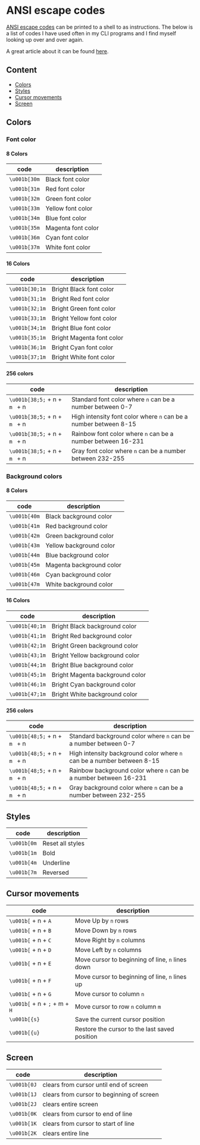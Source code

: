 # ANSI escape codes

[ANSI escape codes](https://en.wikipedia.org/wiki/ANSI_escape_code) can be printed to a shell to as instructions.
The below is a list of codes I have used often in my CLI programs and I find myself looking up over and over again.

A great article about it can be found [here](https://www.lihaoyi.com/post/BuildyourownCommandLinewithANSIescapecodes.html).

## Content

- [Colors](#colors)
- [Styles](#styles)
- [Cursor movements](#cursor-movements)
- [Screen](#screen)

## Colors

### Font color

#### 8 Colors

| code         | description        |
| ------------ | ------------------ |
| `\u001b[30m` | Black font color   |
| `\u001b[31m` | Red font color     |
| `\u001b[32m` | Green font color   |
| `\u001b[33m` | Yellow font color  |
| `\u001b[34m` | Blue font color    |
| `\u001b[35m` | Magenta font color |
| `\u001b[36m` | Cyan font color    |
| `\u001b[37m` | White font color   |

#### 16 Colors

| code           | description               |
| -------------- | ------------------------- |
| `\u001b[30;1m` | Bright Black font color   |
| `\u001b[31;1m` | Bright Red font color     |
| `\u001b[32;1m` | Bright Green font color   |
| `\u001b[33;1m` | Bright Yellow font color  |
| `\u001b[34;1m` | Bright Blue font color    |
| `\u001b[35;1m` | Bright Magenta font color |
| `\u001b[36;1m` | Bright Cyan font color    |
| `\u001b[37;1m` | Bright White font color   |

#### 256 colors

| code                          | description                                                      |
| ----------------------------- | ---------------------------------------------------------------- |
| `\u001b[38;5;` + n + `m ` + n | Standard font color where `n` can be a number between 0-7        |
| `\u001b[38;5;` + n + `m ` + n | High intensity font color where `n` can be a number between 8-15 |
| `\u001b[38;5;` + n + `m ` + n | Rainbow font color where `n` can be a number between 16-231      |
| `\u001b[38;5;` + n + `m ` + n | Gray font color where `n` can be a number between 232-255        |

### Background colors

#### 8 Colors

| code         | description              |
| ------------ | ------------------------ |
| `\u001b[40m` | Black background color   |
| `\u001b[41m` | Red background color     |
| `\u001b[42m` | Green background color   |
| `\u001b[43m` | Yellow background color  |
| `\u001b[44m` | Blue background color    |
| `\u001b[45m` | Magenta background color |
| `\u001b[46m` | Cyan background color    |
| `\u001b[47m` | White background color   |

#### 16 Colors

| code           | description                     |
| -------------- | ------------------------------- |
| `\u001b[40;1m` | Bright Black background color   |
| `\u001b[41;1m` | Bright Red background color     |
| `\u001b[42;1m` | Bright Green background color   |
| `\u001b[43;1m` | Bright Yellow background color  |
| `\u001b[44;1m` | Bright Blue background color    |
| `\u001b[45;1m` | Bright Magenta background color |
| `\u001b[46;1m` | Bright Cyan background color    |
| `\u001b[47;1m` | Bright White background color   |

#### 256 colors

| code                          | description                                                            |
| ----------------------------- | ---------------------------------------------------------------------- |
| `\u001b[48;5;` + n + `m ` + n | Standard background color where `n` can be a number between 0-7        |
| `\u001b[48;5;` + n + `m ` + n | High intensity background color where `n` can be a number between 8-15 |
| `\u001b[48;5;` + n + `m ` + n | Rainbow background color where `n` can be a number between 16-231      |
| `\u001b[48;5;` + n + `m ` + n | Gray background color where `n` can be a number between 232-255        |

## Styles

| code        | description      |
| ----------- | ---------------- |
| `\u001b[0m` | Reset all styles |
| `\u001b[1m` | Bold             |
| `\u001b[4m` | Underline        |
| `\u001b[7m` | Reversed         |

## Cursor movements

| code                          | description                                      |
| ----------------------------- | ------------------------------------------------ |
| `\u001b[` + n + `A`           | Move Up by `n` rows                              |
| `\u001b[` + n + `B`           | Move Down by `n` rows                            |
| `\u001b[` + n + `C`           | Move Right by `n` columns                        |
| `\u001b[` + n + `D`           | Move Left by `n` columns                         |
| `\u001b[` + n + `E`           | Move cursor to beginning of line, `n` lines down |
| `\u001b[` + n + `F`           | Move cursor to beginning of line, `n` lines up   |
| `\u001b[` + n + `G`           | Move cursor to column `n`                        |
| `\u001b[` + n + `;` + m + `H` | Move cursor to row `n` column `m`                |
| `\u001b[{s}`                  | Save the current cursor position                 |
| `\u001b[{u}`                  | Restore the cursor to the last saved position    |

## Screen

| code        | description                               |
| ----------- | ----------------------------------------- |
| `\u001b[0J` | clears from cursor until end of screen    |
| `\u001b[1J` | clears from cursor to beginning of screen |
| `\u001b[2J` | clears entire screen                      |
| `\u001b[0K` | clears from cursor to end of line         |
| `\u001b[1K` | clears from cursor to start of line       |
| `\u001b[2K` | clears entire line                        |
